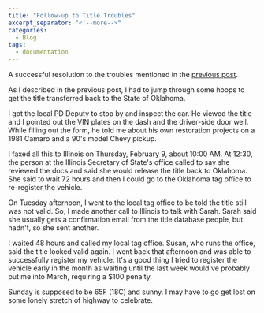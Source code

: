 ```yaml
---
title: "Follow-up to Title Troubles"
excerpt_separator: "<!--more-->"
categories:
  - Blog
tags: 
  - documentation
---
```


A successful resolution to the troubles mentioned in the [previous post](/blog/title-troubles/).

<!--more-->

As I described in the previous post, I had to jump through some hoops to get the title transferred back to the State of Oklahoma.

I got the local PD Deputy to stop by and inspect the car. He viewed the title and I pointed out the VIN plates on the dash and the driver-side door well. While filling out the form, he told me about his own restoration projects on a 1981 Camaro and a 90's model Chevy pickup.

I faxed all this to Illinois on Thursday, February 9, about 10:00 AM. At 12:30, the person at the Illinois Secretary of State's office called to say she reviewed the docs and said she would release the title back to Oklahoma. She said to wait 72 hours and then I could go to the Oklahoma tag office to re-register the vehicle.

On Tuesday afternoon, I went to the local tag office to be told the title still was not valid. So, I made another call to Illinois to talk with Sarah. Sarah said she usually gets a confirmation email from the title database people, but hadn't, so she sent another.

I waited 48 hours and called my local tag office. Susan, who runs the office, said the title looked valid again. I went back that afternoon and was able to successfully register my vehicle. It's a good thing I tried to register the vehicle early in the month as waiting until the last week would've probably put me into March, requiring a $100 penalty.

Sunday is supposed to be 65F (18C) and sunny. I may have to go get lost on some lonely stretch of highway to celebrate.